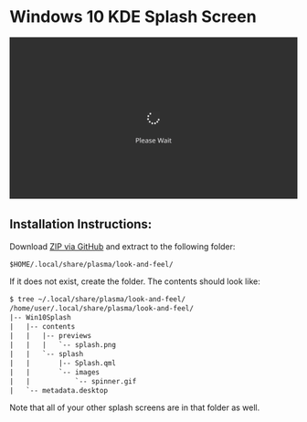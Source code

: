 # Windows 10 KDE Splash Screen

![preview](Win10Splash/contents/previews/splash.png)

## Installation Instructions:

Download [ZIP via GitHub](https://github.com/RaymiiOrg/Win10KDESplashScreen/archive/refs/heads/master.zip) and extract to the following folder:

    $HOME/.local/share/plasma/look-and-feel/

If it does not exist, create the folder. The contents should look like:

```
$ tree ~/.local/share/plasma/look-and-feel/ 
/home/user/.local/share/plasma/look-and-feel/
|-- Win10Splash
|   |-- contents
|   |   |-- previews
|   |   |   `-- splash.png
|   |   `-- splash
|   |       |-- Splash.qml
|   |       `-- images
|   |           `-- spinner.gif
|   `-- metadata.desktop

```

Note that all of your other splash screens are in that folder as well.
